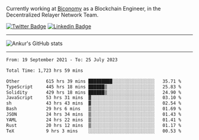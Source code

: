 Currently working at [Biconomy](https://biconomy.io/) as a Blockchain Engineer, in the Decentralized Relayer Network Team.

 [![Twitter Badge](https://img.shields.io/badge/-@ankurdubey521-1ca0f1?style=flat-square&labelColor=1ca0f1&logo=twitter&logoColor=white&link=https://twitter.com/ankurdubey521)](https://twitter.com/ankurdubey521) [![Linkedin Badge](https://img.shields.io/badge/-ankurdubey521-blue?style=flat-square&logo=Linkedin&logoColor=white&link=https://www.linkedin.com/in/ankurdubey521/)](https://www.linkedin.com/in/ankurdubey521/)

<hr/>

![Ankur's GitHub stats](https://github-readme-stats.vercel.app/api?username=ankurdubey521&count_private=true&theme=radical)

<hr/>

<!--START_SECTION:waka-->

```txt
From: 19 September 2021 - To: 25 July 2023

Total Time: 1,723 hrs 59 mins

Other          615 hrs 39 mins █████████░░░░░░░░░░░░░░░░   35.71 %
TypeScript     445 hrs 18 mins ██████▒░░░░░░░░░░░░░░░░░░   25.83 %
Solidity       429 hrs 18 mins ██████▒░░░░░░░░░░░░░░░░░░   24.90 %
JavaScript     53 hrs 31 mins  ▓░░░░░░░░░░░░░░░░░░░░░░░░   03.10 %
sh             43 hrs 43 mins  ▓░░░░░░░░░░░░░░░░░░░░░░░░   02.54 %
Bash           29 hrs 6 mins   ▒░░░░░░░░░░░░░░░░░░░░░░░░   01.69 %
JSON           24 hrs 34 mins  ▒░░░░░░░░░░░░░░░░░░░░░░░░   01.43 %
YAML           24 hrs 22 mins  ▒░░░░░░░░░░░░░░░░░░░░░░░░   01.41 %
Rust           20 hrs 12 mins  ▒░░░░░░░░░░░░░░░░░░░░░░░░   01.17 %
TeX            9 hrs 3 mins    ░░░░░░░░░░░░░░░░░░░░░░░░░   00.53 %
```

<!--END_SECTION:waka-->
